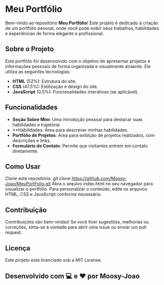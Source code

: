 # Meu Portfólio

Bem-vindo ao repositório **Meu Portfólio**! Este projeto é dedicado à criação de um portfólio pessoal, onde você pode exibir seus trabalhos, habilidades e experiências de forma elegante e profissional.

## Sobre o Projeto

Este portfólio foi desenvolvido com o objetivo de apresentar projetos e informações pessoais de forma organizada e visualmente atraente. Ele utiliza as seguintes tecnologias:

- **HTML** (52%): Estrutura do site.
- **CSS** (47.5%): Estilização e design do site.
- **JavaScript** (0.5%): Funcionalidades interativas (se aplicável).

## Funcionalidades

- **Seção Sobre Mim**: Uma introdução pessoal para destacar suas habilidades e trajetória.
- **Habilidades: Área para descrever minhas habilidades.
- **Portfólio de Projetos**: Área para exibição de projetos realizados, com descrições e links.
- **Formulário de Contato**: Permite que visitantes entrem em contato diretamente.

## Como Usar
Clone este repositório:
git clone https://github.com/Moosy-Joao/MeuPortFolio.git
Abra o arquivo index.html no seu navegador para visualizar o portfólio.
Para personalizar o conteúdo, edite os arquivos HTML, CSS e JavaScript conforme necessário.

## Contribuição
Contribuições são bem-vindas! Se você tiver sugestões, melhorias ou correções, sinta-se à vontade para abrir uma issue ou enviar um pull request.

## Licença
Este projeto está licenciado sob a MIT License.

## Desenvolvido com 💻 e ❤️ por Moosy-Joao
